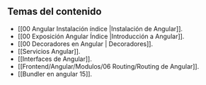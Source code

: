 
## Temas del contenido

-  [[00 Angular Instalación índice |Instalación de Angular]].
-  [[00 Exposición Angular Índice |Introducción a Angular]].
- [[00 Decoradores en Angular | Decoradores]].
- [[Servicios Angular]].
- [[Interfaces de Angular]].
- [[Frontend/Angular/Modulos/06 Routing/Routing de Angular]].
- [[Bundler en angular 15]].